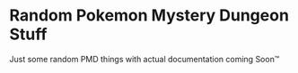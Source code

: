 # Random Pokemon Mystery Dungeon Stuff
  
Just some random PMD things with actual documentation coming Soon&trade;
